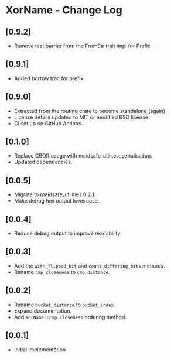 # XorName - Change Log

## [0.9.2]
- Remove test barrier from the FromStr trait impl for Prefix

## [0.9.1]
- Added borrow trait for prefix

## [0.9.0]
- Extracted from the routing crate to become standalone (again)
- License details updated to MIT or modified BSD license.
- CI set up on GitHub Actions

## [0.1.0]
- Replace CBOR usage with maidsafe_utilites::serialisation.
- Updated dependencies.

## [0.0.5]
- Migrate to maidsafe_utilities 0.2.1.
- Make debug hex output lowercase.

## [0.0.4]
- Reduce debug output to improve readability.

## [0.0.3]
- Add the `with_flipped_bit` and `count_differing_bits` methods.
- Rename `cmp_closeness` to `cmp_distance`.

## [0.0.2]
- Rename `bucket_distance` to `bucket_index`.
- Expand documentation.
- Add `XorName::cmp_closeness` ordering method.

## [0.0.1]
- Initial implementation
